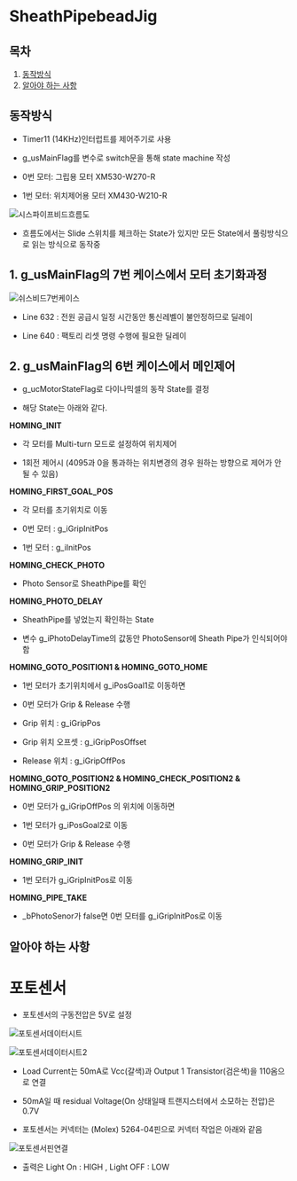 # SheathPipebeadJig

## 목차
1. [동작방식](#동작방식)
2. [알아야 하는 사항](#알아야-하는-사항)

## 동작방식

- Timer11 (14KHz)인터럽트를 제어주기로 사용

- g_usMainFlag를 변수로 switch문을 통해 state machine 작성

- 0번 모터: 그립용 모터 XM530-W270-R   

- 1번 모터: 위치제어용 모터 XM430-W210-R

![시스파이프비드흐름도](/uploads/c1421d8a1f2d21b666d4b11aef09d924/시스파이프비드흐름도.jpg)

- 흐름도에서는 Slide 스위치를 체크하는 State가 있지만 모든 State에서 풀링방식으로 읽는 방식으로 동작중

## 1. g_usMainFlag의 7번 케이스에서 모터 초기화과정

![쉬스비드7번케이스](/uploads/5100b2eff70fba868b038ed75df858aa/쉬스비드7번케이스.jpg)

- Line 632 : 전원 공급시 일정 시간동안 통신레벨이 불안정하므로 딜레이

- Line 640 : 팩토리 리셋 명령 수행에 필요한 딜레이

## 2. g_usMainFlag의 6번 케이스에서 메인제어 

- g_ucMotorStateFlag로 다이나믹셀의 동작 State를 결정

- 해당 State는 아래와 같다.

**HOMING_INIT**

- 각 모터를 Multi-turn 모드로 설정하여 위치제어

- 1회전 제어시 (4095과 0을 통과하는 위치변경의 경우 원하는 방향으로 제어가 안될 수 있음)

**HOMING_FIRST_GOAL_POS**

- 각 모터를 초기위치로 이동

- 0번 모터 : g_iGripInitPos

- 1번 모터 : g_iInitPos
 
**HOMING_CHECK_PHOTO**

- Photo Sensor로 SheathPipe를 확인

**HOMING_PHOTO_DELAY**

- SheathPipe를 넣었는지 확인하는 State

- 변수 g_iPhotoDelayTime의 값동안 PhotoSensor에 Sheath Pipe가 인식되어야 함

**HOMING_GOTO_POSITION1 & HOMING_GOTO_HOME**

- 1번 모터가 초기위치에서 g_iPosGoal1로 이동하면

- 0번 모터가 Grip & Release 수행

- Grip 위치 : g_iGripPos

- Grip 위치 오프셋 : g_iGripPosOffset

- Release 위치 : g_iGripOffPos

**HOMING_GOTO_POSITION2 & HOMING_CHECK_POSITION2 & HOMING_GRIP_POSITION2**

- 0번 모터가 g_iGripOffPos 의 위치에 이동하면 

- 1번 모터가 g_iPosGoal2로 이동

- 0번 모터가 Grip & Release 수행

**HOMING_GRIP_INIT**

- 1번 모터가 g_iGripInitPos로 이동

**HOMING_PIPE_TAKE**

- _bPhotoSenor가 false면 0번 모터를 g_iGripInitPos로 이동

## 알아야 하는 사항

# 포토센서

- 포토센서의 구동전압은 5V로 설정

![포토센서데이터시트](/uploads/8a2bf40e23c5360e8f096aa65f5af739/포토센서데이터시트.png)

![포토센서데이터시트2](/uploads/aa45fa169fcd8781e23ef89972f3e4c0/포토센서데이터시트2.png)

- Load Current는 50mA로 Vcc(갈색)과 Output 1 Transistor(검은색)을 110옴으로 연결

- 50mA일 때 residual Voltage(On 상태일때 트랜지스터에서 소모하는 전압)은 0.7V

- 포토센서는 커넥터는 (Molex) 5264-04핀으로 커넥터 작업은 아래와 같음

![포토센서핀연결](/uploads/b62bbbb94e643aebbe6b668ec08d9bd7/포토센서핀연결.jpg)

- 출력은 Light On : HIGH , Light OFF : LOW

